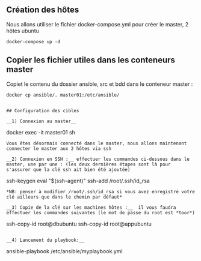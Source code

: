## Création des hôtes

Nous allons utiliser le fichier docker-compose.yml pour créer le master, 2 hôtes ubuntu

```
docker-compose up -d
```

## Copier les fichier utiles dans les conteneurs master

Copiet le contenu du dossier ansible, src et bdd dans le conteneur master : 
```
docker cp ansible/. master01:/etc/ansible/


## Configuration des cibles

__1) Connexion au master__

```
docker exec -it master01 sh
```
Vous êtes désormais connecté dans le master, nous allons maintenant connecter le master aux 2 hôtes via ssh 

__2) Connexion en SSH :__ effectuer les commandes ci-dessous dans le master, une par une : (les deux dernières étapes sont là pour s'assurer que la clé ssh ait bien été ajoutée)

```
ssh-keygen
eval "$(ssh-agent)"
ssh-add /root/.ssh/id_rsa
```
*NB: penser à modifier /root/.ssh/id_rsa si vous avez enregistré votre clé ailleurs que dans le chemin par défaut*

__3) Copie de la clé sur les machines hôtes :__  il vous faudra effectuer les commandes suivantes (le mot de passe du root est *toor*)

```
ssh-copy-id root@dbubuntu 
ssh-copy-id root@appubuntu
```

__4) Lancement du playbook:__

```
ansible-playbook /etc/ansible/myplaybook.yml
```